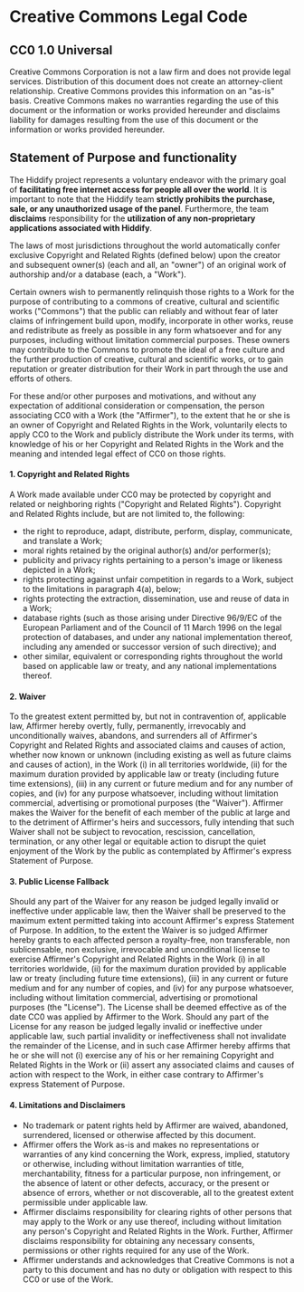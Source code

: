 # Creative Commons Legal Code

## CC0 1.0 Universal

Creative Commons Corporation is not a law firm and does not provide legal services. 
Distribution of this document does not create an attorney-client relationship. 
Creative Commons provides this information on an "as-is" basis. Creative Commons
makes no warranties regarding the use of this document or the information or 
works provided hereunder and disclaims liability for damages resulting from 
the use of this document or the information or works provided hereunder.

## Statement of Purpose and functionality


The Hiddify project represents a voluntary endeavor with the primary goal
of **facilitating free internet access for people all over the world**. 
It is important to note that the Hiddify team **strictly prohibits the purchase,
sale, or any unauthorized usage of the panel**. Furthermore, the team **disclaims**
responsibility for the **utilization of any non-proprietary applications associated 
with Hiddify**.


The laws of most jurisdictions throughout the world automatically confer
exclusive Copyright and Related Rights (defined below) upon the creator
and subsequent owner(s) (each and all, an "owner") of an original work of
authorship and/or a database (each, a "Work").

Certain owners wish to permanently relinquish those rights to a Work for
the purpose of contributing to a commons of creative, cultural and
scientific works ("Commons") that the public can reliably and without fear
of later claims of infringement build upon, modify, incorporate in other
works, reuse and redistribute as freely as possible in any form whatsoever
and for any purposes, including without limitation commercial purposes.
These owners may contribute to the Commons to promote the ideal of a free
culture and the further production of creative, cultural and scientific
works, or to gain reputation or greater distribution for their Work in
part through the use and efforts of others.

For these and/or other purposes and motivations, and without any
expectation of additional consideration or compensation, the person
associating CC0 with a Work (the "Affirmer"), to the extent that he or she
is an owner of Copyright and Related Rights in the Work, voluntarily
elects to apply CC0 to the Work and publicly distribute the Work under its
terms, with knowledge of his or her Copyright and Related Rights in the
Work and the meaning and intended legal effect of CC0 on those rights.

#### 1. Copyright and Related Rights
A Work made available under CC0 may be protected by copyright and
related or neighboring rights ("Copyright and Related Rights").
Copyright and Related Rights include, but are not limited to,
the following:

  - the right to reproduce, adapt, distribute, perform, display,
     communicate, and translate a Work;
  - moral rights retained by the original author(s) and/or performer(s);
  - publicity and privacy rights pertaining to a person's image or
     likeness depicted in a Work;
  - rights protecting against unfair competition in regards to a Work,
     subject to the limitations in paragraph 4(a), below;
  - rights protecting the extraction, dissemination, use and reuse of data
     in a Work;
  - database rights (such as those arising under Directive 96/9/EC of the
     European Parliament and of the Council of 11 March 1996 on the legal
     protection of databases, and under any national implementation
     thereof, including any amended or successor version of such
     directive); and
   - other similar, equivalent or corresponding rights throughout the
     world based on applicable law or treaty, and any national
     implementations thereof.

#### 2. Waiver
To the greatest extent permitted by, but not in contravention of, applicable 
law, Affirmer hereby overtly, fully, permanently, irrevocably and 
unconditionally waives, abandons, and surrenders all of Affirmer's Copyright 
and Related Rights and associated claims and causes of action, whether now 
known or unknown (including existing as well as future claims and causes of 
action), in the Work (i) in all territories worldwide, (ii) for the maximum 
duration provided by applicable law or treaty (including future time extensions), 
(iii) in any current or future medium and for any number of copies, and 
(iv) for any purpose whatsoever, including without limitation commercial, 
advertising or promotional purposes (the "Waiver"). Affirmer makes the Waiver 
for the benefit of each member of the public at large and to the detriment 
of Affirmer's heirs and successors, fully intending that such Waiver shall 
not be subject to revocation, rescission, cancellation, termination, or any 
other legal or equitable action to disrupt the quiet enjoyment of the Work 
by the public as contemplated by Affirmer's express Statement of Purpose.

#### 3. Public License Fallback
Should any part of the Waiver for any reason be judged legally invalid or 
ineffective under applicable law, then the Waiver shall be preserved to 
the maximum extent permitted taking into account Affirmer's express 
Statement of Purpose. In addition, to the extent the Waiver is so judged 
Affirmer hereby grants to each affected person a royalty-free, 
non transferable, non sublicensable, non exclusive, irrevocable and 
unconditional license to exercise Affirmer's Copyright and Related Rights 
in the Work (i) in all territories worldwide, (ii) for the maximum duration
provided by applicable law or treaty (including future time extensions), 
(iii) in any current or future medium and for any number of copies, and 
(iv) for any purpose whatsoever, including without limitation commercial, 
advertising or promotional purposes (the "License"). The License shall be 
deemed effective as of the date CC0 was applied by Affirmer to the Work. 
Should any part of the License for any reason be judged legally invalid 
or ineffective under applicable law, such partial invalidity or ineffectiveness 
shall not invalidate the remainder of the License, and in such case Affirmer 
hereby affirms that he or she will not (i) exercise any of his or her 
remaining Copyright and Related Rights in the Work or (ii) assert any 
associated claims and causes of action with respect to the Work, in 
either case contrary to Affirmer's express Statement of Purpose.

#### 4. Limitations and Disclaimers

 - No trademark or patent rights held by Affirmer are waived, abandoned,
    surrendered, licensed or otherwise affected by this document.
 - Affirmer offers the Work as-is and makes no representations or
    warranties of any kind concerning the Work, express, implied,
    statutory or otherwise, including without limitation warranties of
    title, merchantability, fitness for a particular purpose, non
    infringement, or the absence of latent or other defects, accuracy, or
    the present or absence of errors, whether or not discoverable, all to
    the greatest extent permissible under applicable law.
 - Affirmer disclaims responsibility for clearing rights of other persons
    that may apply to the Work or any use thereof, including without
    limitation any person's Copyright and Related Rights in the Work.
    Further, Affirmer disclaims responsibility for obtaining any necessary
    consents, permissions or other rights required for any use of the
    Work.
 - Affirmer understands and acknowledges that Creative Commons is not a
    party to this document and has no duty or obligation with respect to
    this CC0 or use of the Work.

